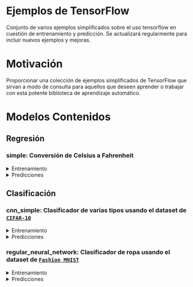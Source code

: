 # Ejemplos de TensorFlow
Conjunto de varios ejemplos simplificados sobre el uso tensorflow en cuestión de entrenamiento y predicción. Se actualizará regularmente para incluir nuevos ejemplos y mejoras.

# Motivación
Proporcionar una colección de ejemplos simplificados de TensorFlow que sirvan a modo de consulta para aquellos que deseen aprender o trabajar con esta potente biblioteca de aprendizaje automático. 

# Modelos Contenidos
## Regresión
### simple: Conversión de Celsius a Fahrenheit

<details>
<summary>Entrenamiento</summary>

![alt text](regresion/simple/Figure_Training.png)
</details>

<details>
<summary>Predicciones</summary>

![alt text](regresion/simple/Figure_Prediction.png)
</details>

## Clasificación
### cnn_simple: Clasificador de varias tipos usando el dataset de [`CIFAR-10`](https://www.tensorflow.org/datasets/catalog/cifar10?hl=es-419)

<details>
<summary>Entrenamiento</summary>

![alt text](classification/cnn_simple/Figure_Training.png)
</details>

<details>
<summary>Predicciones</summary>

![alt text](classification/cnn_simple/Figure_Prediction.png)
</details>

### regular_neural_network: Clasificador de ropa usando el dataset de [`Fashion MNIST`](https://github.com/zalandoresearch/fashion-mnist)

<details>
<summary>Entrenamiento</summary>

![alt text](classification/regular_neural_network/Figure_Training.png)
</details>

<details>
<summary>Predicciones</summary>

![alt text](classification/regular_neural_network/Figure_Prediction.png)
</details>